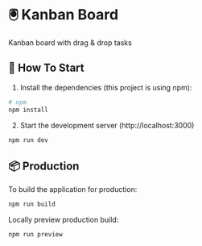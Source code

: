 # 🖲️ Kanban Board

Kanban board with drag & drop tasks

## 🚀 How To Start

1. Install the dependencies (this project is using npm):

```bash
# npm
npm install
```


2. Start the development server (http://localhost:3000)

```bash
npm run dev
```

## 📦 Production

To build the application for production:

```bash
npm run build
```

Locally preview production build:

```bash
npm run preview
```